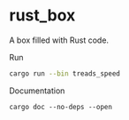 # rust_box

A box filled with Rust code.

Run

```sh
cargo run --bin treads_speed
```

Documentation

    cargo doc --no-deps --open

